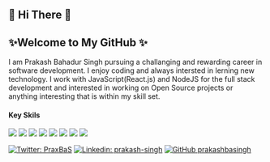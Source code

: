 ## 👋 Hi There 👋
## ✨Welcome to My GitHub ✨
I am Prakash Bahadur Singh pursuing a challanging and rewarding career in software development. I enjoy coding and always intersted in lerning new technology. I work with JavaScript(React.js) and NodeJS for the full stack development and interested in working on Open Source projects or anything interesting that is within my skill set.
#### Key Skils
![](https://img.shields.io/badge/HTML-informational?style=flat&logo=HTML&logoColor=white&color=2bbc8a)
![](https://img.shields.io/badge/CSS-informational?style=flat&logo=CSS&logoColor=white&color=2bbc8a)
![](https://img.shields.io/badge/JavaScript-informational?style=flat&logo=JavaScript&logoColor=white&color=2bbc8a)
![](https://img.shields.io/badge/React-informational?style=flat&logo=React&logoColor=white&color=2bbc8a)
![](https://img.shields.io/badge/Node.js-informational?style=flat&logo=Node.js&logoColor=white&color=2bbc8a)
![](https://img.shields.io/badge/SQL-informational?style=flat&logo=SQL&logoColor=white&color=2bbc8a)
![](https://img.shields.io/badge/Python-informational?style=flat&logo=Python&logoColor=white&color=2bbc8a)
![](https://img.shields.io/badge/Jest-informational?style=flat&logo=Jest&logoColor=white&color=2bbc8a)

[![Twitter: PraxBaS](https://img.shields.io/twitter/follow/PraxBaS?style=social)](https://twitter.com/PraxBaS)
[![Linkedin: prakash-singh](https://img.shields.io/badge/-prakashsingh-blue?style=flat-square&logo=Linkedin&logoColor=white&link=https://www.linkedin.com/in/prakash-singh-457100177/)](https://www.linkedin.com/in/prakash-singh-457100177/)
[![GitHub prakashbasingh](https://img.shields.io/github/followers/prakashbasingh?label=follow&style=social)](https://github.com/prakashbasingh)
    

<!--
**prakashbasingh/prakashbasingh** is a ✨ _special_ ✨ repository because its `README.md` (this file) appears on your GitHub profile.

Here are some ideas to get you started:

- 🔭 I’m currently working on ...
- 🌱 I’m currently learning ...
- 👯 I’m looking to collaborate on ...
- 🤔 I’m looking for help with ...
- 💬 Ask me about ...
- 📫 How to reach me: ...
- 😄 Pronouns: ...
- ⚡ Fun fact: ...
-->
